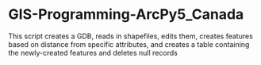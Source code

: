 # GIS-Programming-ArcPy5_Canada
This script creates a GDB, reads in shapefiles, edits them, creates features based on distance from specific attributes, and creates a table containing the newly-created features and deletes null records
